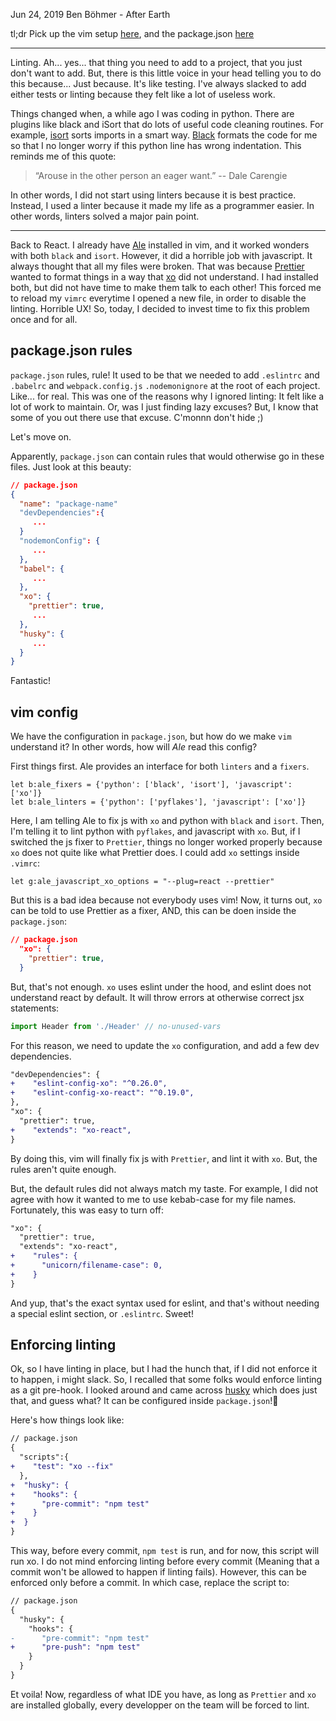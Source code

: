 Jun 24, 2019
Ben Böhmer - After Earth

  tl;dr
  Pick up the vim setup [here](https://github.com/piotryordanov/nextjs-boilerplate#vim-setup), and the package.json [here](https://github.com/piotryordanov/nextjs-boilerplate/blob/master/package.json)

----

  Linting.
  Ah... yes... that thing you need to add to a project, that you just don't want to add. But, there is this little voice in your head telling you to do this because... Just because.
  It's like testing. I've always slacked to add either tests or linting because they felt like a lot of useless work.

  Things changed when, a while ago I was coding in python. There are plugins like black and iSort that do lots of useful code cleaning routines. For example, [isort](https://pypi.org/project/isort/) sorts imports in a smart way. [Black](https://pypi.org/project/black/) formats the code for me so that I no longer worry if this python line has wrong indentation.
  This reminds me of this quote:

  > “Arouse in the other person an eager want.” -- Dale Carengie

  In other words, I did not start using linters because it is best practice. Instead, I used a linter because it made my life as a programmer easier.
  In other words, linters solved a major pain point.


  ----

  Back to React. I already have [Ale](https://github.com/w0rp/ale) installed in vim, and it worked wonders with both `black` and `isort`. However, it did a horrible job with javascript. It always thought that all my files were broken.
  That was because [Prettier](https://prettier.io/) wanted to format things in a way that [xo](https://github.com/xojs/xo) did not understand. I had installed both, but did not have time to make them talk to each other! This forced me to reload my `vimrc` everytime I opened a new file, in order to disable the linting. Horrible UX!
  So, today, I decided to invest time to fix this problem once and for all.


  ## package.json rules

  `package.json` rules, rule!
  It used to be that we needed to add `.eslintrc` and `.babelrc` and `webpack.config.js` `.nodemonignore` at the root of each project. Like... for real. This was one of the reasons why I ignored linting: It felt like a lot of work to maintain. Or, was I just finding lazy excuses?
  But, I know that some of you out there use that excuse. C'monnn don't hide ;)

  Let's move on.

  Apparently, `package.json` can contain rules that would otherwise go in these files. Just look at this beauty:

```json
// package.json
{
  "name": "package-name"
  "devDependencies":{
     ...
  }
  "nodemonConfig": {
     ...
  },
  "babel": {
     ...
  },
  "xo": {
    "prettier": true,
     ...
  },
  "husky": {
     ...
  }
}
```

  Fantastic!

  ## vim config

  We have the configuration in `package.json`, but how do we make `vim` understand it? In other words, how will *Ale* read this config?

  First things first. Ale provides an interface for both `linters` and a `fixers`.

```viml
let b:ale_fixers = {'python': ['black', 'isort'], 'javascript': ['xo']}
let b:ale_linters = {'python': ['pyflakes'], 'javascript': ['xo']}
```

  Here, I am telling Ale to fix js with `xo` and python with `black` and `isort`. Then, I'm telling it to lint python with `pyflakes`, and javascript with `xo`. 
  But, if I switched the js fixer to `Prettier`, things no longer worked properly because `xo` does not quite like what Prettier does. I could add `xo` settings inside `.vimrc`:
  
  ```viml
let g:ale_javascript_xo_options = "--plug=react --prettier"
  ```
  But this is a bad idea because not everybody uses vim!
  Now, it turns out, `xo` can be told to use Prettier as a fixer, AND, this can be doen inside the `package.json`:

```json
// package.json
  "xo": {
    "prettier": true,
  }
```

  But, that's not enough. `xo` uses eslint under the hood, and eslint does not understand react by default. It will throw errors at otherwise correct jsx statements:

  ```jsx
  import Header from './Header' // no-unused-vars
  ```

  For this reason, we need to update the `xo` configuration, and add a few dev dependencies.

  ```diff
  "devDependencies": {
+    "eslint-config-xo": "^0.26.0",
+    "eslint-config-xo-react": "^0.19.0",
  },
  "xo": {
    "prettier": true,
+    "extends": "xo-react",
  }
  ```

  By doing this, vim will finally fix js with `Prettier`, and lint it with `xo`.
  But, the rules aren't quite enough.

  But, the default rules did not always match my taste. For example, I did not agree with how it wanted to me to use kebab-case for my file names. Fortunately, this was easy to turn off:
  ```diff
  "xo": {
    "prettier": true,
    "extends": "xo-react",
+    "rules": {
+      "unicorn/filename-case": 0,
+    }
  }
  ```

  And yup, that's the exact syntax used for eslint, and that's without needing a special eslint section, or `.eslintrc`. Sweet!


  ## Enforcing linting

  Ok, so I have linting in place, but I had the hunch that, if I did not enforce it to happen, i might slack. So, I recalled that some folks would enforce linting as a git pre-hook.
  I looked around and came across [husky](https://github.com/typicode/husky) which does just that, and guess what? It can be configured inside `package.json`!🙈

  Here's how things look like:

```diff
// package.json
{
  "scripts":{
+    "test": "xo --fix"
  },
+  "husky": {
+    "hooks": {
+      "pre-commit": "npm test"
+    }
+  }
}
```
  This way, before every commit, `npm test` is run, and for now, this script will run xo. 
  I do not mind enforcing linting before every commit (Meaning that a commit won't be allowed to happen if linting fails). However, this can be enforced only before a commit. In which case, replace the script to:

```diff
// package.json
{
  "husky": {
    "hooks": {
-      "pre-commit": "npm test"
+      "pre-push": "npm test"
    }
  }
}
```

  Et voila! Now, regardless of what IDE you have, as long as `Prettier` and `xo` are installed globally, every developper on the team will be forced to lint.
